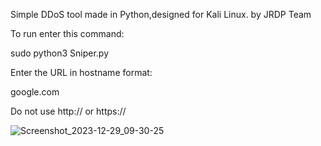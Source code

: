 Simple DDoS tool made in Python,designed for Kali Linux. by JRDP Team

To run enter this command:

 sudo python3 Sniper.py

  Enter the URL in hostname format:
  
  google.com
  
  Do not use http:// or https://

![Screenshot_2023-12-29_09-30-25](https://github.com/JRDPCN/Sniper/assets/136267216/0868f4e1-e5bd-4960-a7c0-493e0040b672)

